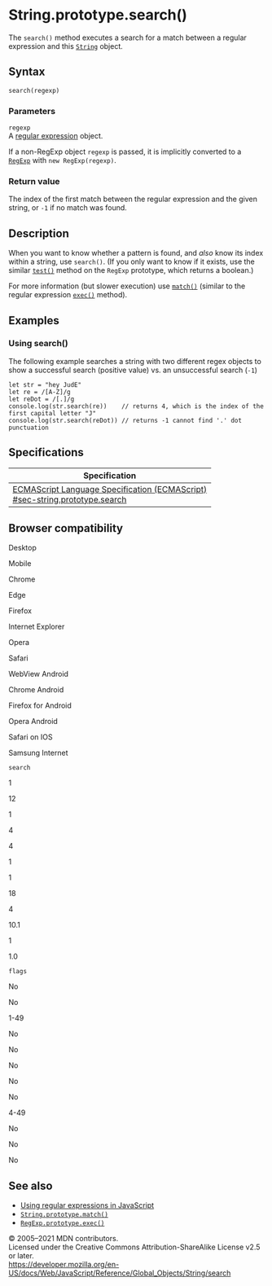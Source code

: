 # String.prototype.search()

The `search()` method executes a search for a match between a regular expression and this [`String`](../string) object.

## Syntax

    search(regexp)

### Parameters

`regexp`  
A [regular expression](https://developer.mozilla.org/en-US/docs/Web/JavaScript/Guide/Regular_Expressions) object.

If a non-RegExp object `regexp` is passed, it is implicitly converted to a [`RegExp`](../regexp) with `new RegExp(regexp)`.

### Return value

The index of the first match between the regular expression and the given string, or `-1` if no match was found.

## Description

When you want to know whether a pattern is found, and _also_ know its index within a string, use `search()`. (If you only want to know if it exists, use the similar [`test()`](../regexp/test) method on the `RegExp` prototype, which returns a boolean.)

For more information (but slower execution) use [`match()`](match) (similar to the regular expression [`exec()`](../regexp/exec) method).

## Examples

### Using search()

The following example searches a string with two different regex objects to show a successful search (positive value) vs. an unsuccessful search (`-1`)

    let str = "hey JudE"
    let re = /[A-Z]/g
    let reDot = /[.]/g
    console.log(str.search(re))    // returns 4, which is the index of the first capital letter "J"
    console.log(str.search(reDot)) // returns -1 cannot find '.' dot punctuation

## Specifications

<table><thead><tr class="header"><th>Specification</th></tr></thead><tbody><tr class="odd"><td><a href="https://tc39.es/ecma262/#sec-string.prototype.search">ECMAScript Language Specification (ECMAScript)<br />
<span class="small">#sec-string.prototype.search</span></a></td></tr></tbody></table>

## Browser compatibility

Desktop

Mobile

Chrome

Edge

Firefox

Internet Explorer

Opera

Safari

WebView Android

Chrome Android

Firefox for Android

Opera Android

Safari on IOS

Samsung Internet

`search`

1

12

1

4

4

1

1

18

4

10.1

1

1.0

`flags`

No

No

1-49

No

No

No

No

No

4-49

No

No

No

## See also

-   [Using regular expressions in JavaScript](https://developer.mozilla.org/en-US/docs/Web/JavaScript/Guide/Regular_Expressions)
-   [`String.prototype.match()`](match)
-   [`RegExp.prototype.exec()`](../regexp/exec)

© 2005–2021 MDN contributors.  
Licensed under the Creative Commons Attribution-ShareAlike License v2.5 or later.  
<a href="https://developer.mozilla.org/en-US/docs/Web/JavaScript/Reference/Global_Objects/String/search" class="_attribution-link">https://developer.mozilla.org/en-US/docs/Web/JavaScript/Reference/Global_Objects/String/search</a>
